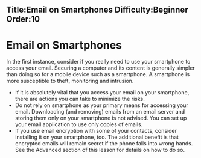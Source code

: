 Title:Email on Smartphones
Difficulty:Beginner
Order:10
---
# Email on Smartphones

In the first instance, consider if you really need to use your smartphone to access your email. Securing a computer and its content is generally simpler than doing so for a mobile device such as a smartphone. A smartphone is more susceptible to theft, monitoring and intrusion.

*   If it is absolutely vital that you access your email on your smartphone, there are actions you can take to minimize the risks.
*   Do not rely on smartphone as your primary means for accessing your email. Downloading (and removing) emails from an email server and storing them only on your smartphone is not advised. You can set up your email application to use only copies of emails.
*   If you use email encryption with some of your contacts, consider installing it on your smartphone, too. The additional benefit is that encrypted emails will remain secret if the phone falls into wrong hands. See the Advanced section of this lesson for details on how to do so.
